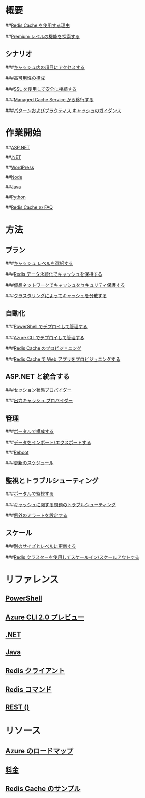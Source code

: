 

# 概要


##[Redis Cache を使用する理由](https://azure.microsoft.com/services/cache/)


##[Premium レベルの機能を探索する](cache-premium-tier-intro.md)


## シナリオ


###[キャッシュ内の項目にアクセスする](cache-dotnet-how-to-use-azure-redis-cache.md#add-and-retrieve-objects-from-the-cache)


###[高可用性の構成](https://azure.microsoft.com/pricing/details/cache/)


###[SSL を使用して安全に接続する](cache-dotnet-how-to-use-azure-redis-cache.md#connect-to-the-cache)


###[Managed Cache Service から移行する](cache-migrate-to-redis.md)


###[パターンおよびプラクティス キャッシュのガイダンス](../best-practices-caching.md?toc=%2fazure%2fredis-cache%2ftoc.json)




# 作業開始


##[ASP.NET](cache-web-app-howto.md)


##[.NET](cache-dotnet-how-to-use-azure-redis-cache.md)


##[WordPress](../app-service-web/web-sites-connect-to-redis-using-memcache-protocol.md?toc=%2fazure%2fredis-cache%2ftoc.json)


##[Node](cache-nodejs-get-started.md)


##[Java](cache-java-get-started.md)


##[Python](cache-python-get-started.md)


##[Redis Cache の FAQ](cache-faq.md)



# 方法


## プラン


###[キャッシュ レベルを選択する](cache-faq.md#what-redis-cache-offering-and-size-should-i-use)


###[Redis データ永続化でキャッシュを保持する](cache-how-to-premium-persistence.md)


###[仮想ネットワークでキャッシュをセキュリティ保護する](cache-how-to-premium-vnet.md)


###[クラスタリングによってキャッシュを分散する](cache-how-to-premium-clustering.md)


## 自動化


###[PowerShell でデプロイして管理する](cache-howto-manage-redis-cache-powershell.md)


###[Azure CLI でデプロイして管理する](cli-samples.md)


###[Redis Cache のプロビジョニング](cache-redis-cache-arm-provision.md)


###[Redis Cache で Web アプリをプロビジョニングする](cache-web-app-arm-with-redis-cache-provision.md)


## ASP.NET と統合する


###[セッション状態プロバイダー](cache-aspnet-session-state-provider.md)


###[出力キャッシュ プロバイダー](cache-aspnet-output-cache-provider.md)


## 管理


###[ポータルで構成する](cache-configure.md)


###[データをインポート/エクスポートする](cache-how-to-import-export-data.md)


###[Reboot](cache-administration.md#reboot)


###[更新のスケジュール](cache-administration.md#schedule-updates)


## 監視とトラブルシューティング


###[ポータルで監視する](cache-how-to-monitor.md)


###[キャッシュに関する問題のトラブルシューティング](cache-how-to-troubleshoot.md)


###[例外のアラートを設定する](cache-how-to-monitor.md#operations-and-alerts)


## スケール


###[別のサイズとレベルに更新する](cache-how-to-scale.md)


###[Redis クラスターを使用してスケールイン/スケールアウトする](cache-how-to-premium-clustering.md)



# リファレンス


## [PowerShell](/powershell/module/azurerm.rediscache)


## [Azure CLI 2.0 プレビュー](/cli/azure/redis)


## [.NET](/dotnet/api/microsoft.azure.management.redis)


## [Java](/java/api/com.microsoft.azure.management.redis._redis_cache)


## [Redis クライアント](http://redis.io/clients)


## [Redis コマンド](http://redis.io/commands#)


## [REST ()](https://docs.microsoft.com/rest/api/redis/)



# リソース


## [Azure のロードマップ](https://azure.microsoft.com/roadmap/)


## [料金](https://azure.microsoft.com/pricing/details/cache/)


## [Redis Cache のサンプル](cache-redis-samples.md)

